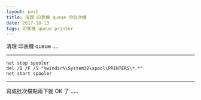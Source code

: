 ```yaml
---
layout: post
title: 清理 印表機 queue 的批次檔
date: 2017-10-13
tags: 印表機 queue printer
---
```

清理 印表機 queue .... 

----------
```
net stop spooler
del /Q /F /S "%windir%\System32\spool\PRINTERS\*.*"
net start spooler
```
----------

寫成批次檔點兩下就 OK 了 .....
